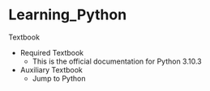 # Learning_Python

Textbook
- Required Textbook
  - This is the official documentation for Python 3.10.3
- Auxiliary Textbook
  - Jump to Python
